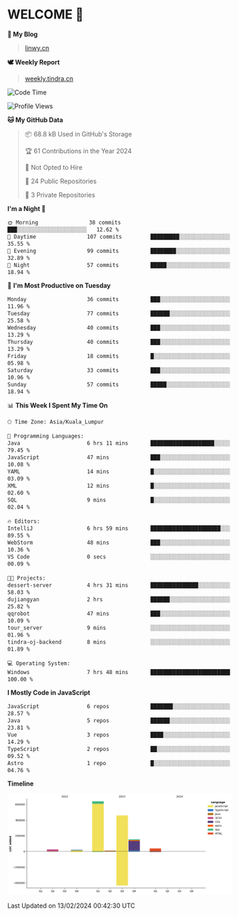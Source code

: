 # WELCOME 👋

**🐶 My Blog**
> [linwy.cn](linwy.cn)

**🕊️ Weekly Report**
> [weekly.tindra.cn](weekly.tindra.cn)
<!--START_SECTION:waka-->
![Code Time](http://img.shields.io/badge/Code%20Time-824%20hrs%2038%20mins-blue)

![Profile Views](http://img.shields.io/badge/Profile%20Views-0-blue)

**🐱 My GitHub Data** 

> 📦 68.8 kB Used in GitHub's Storage 
 > 
> 🏆 61 Contributions in the Year 2024
 > 
> 🚫 Not Opted to Hire
 > 
> 📜 24 Public Repositories 
 > 
> 🔑 3 Private Repositories 
 > 
**I'm a Night 🦉** 

```text
🌞 Morning                38 commits          ███░░░░░░░░░░░░░░░░░░░░░░   12.62 % 
🌆 Daytime                107 commits         █████████░░░░░░░░░░░░░░░░   35.55 % 
🌃 Evening                99 commits          ████████░░░░░░░░░░░░░░░░░   32.89 % 
🌙 Night                  57 commits          █████░░░░░░░░░░░░░░░░░░░░   18.94 % 
```
📅 **I'm Most Productive on Tuesday** 

```text
Monday                   36 commits          ███░░░░░░░░░░░░░░░░░░░░░░   11.96 % 
Tuesday                  77 commits          ██████░░░░░░░░░░░░░░░░░░░   25.58 % 
Wednesday                40 commits          ███░░░░░░░░░░░░░░░░░░░░░░   13.29 % 
Thursday                 40 commits          ███░░░░░░░░░░░░░░░░░░░░░░   13.29 % 
Friday                   18 commits          █░░░░░░░░░░░░░░░░░░░░░░░░   05.98 % 
Saturday                 33 commits          ███░░░░░░░░░░░░░░░░░░░░░░   10.96 % 
Sunday                   57 commits          █████░░░░░░░░░░░░░░░░░░░░   18.94 % 
```


📊 **This Week I Spent My Time On** 

```text
🕑︎ Time Zone: Asia/Kuala_Lumpur

💬 Programming Languages: 
Java                     6 hrs 11 mins       ████████████████████░░░░░   79.45 % 
JavaScript               47 mins             ███░░░░░░░░░░░░░░░░░░░░░░   10.08 % 
YAML                     14 mins             █░░░░░░░░░░░░░░░░░░░░░░░░   03.09 % 
XML                      12 mins             █░░░░░░░░░░░░░░░░░░░░░░░░   02.60 % 
SQL                      9 mins              █░░░░░░░░░░░░░░░░░░░░░░░░   02.04 % 

🔥 Editors: 
IntelliJ                 6 hrs 59 mins       ██████████████████████░░░   89.55 % 
WebStorm                 48 mins             ███░░░░░░░░░░░░░░░░░░░░░░   10.36 % 
VS Code                  0 secs              ░░░░░░░░░░░░░░░░░░░░░░░░░   00.09 % 

🐱‍💻 Projects: 
dessert-server           4 hrs 31 mins       ███████████████░░░░░░░░░░   58.03 % 
dujiangyan               2 hrs               ██████░░░░░░░░░░░░░░░░░░░   25.82 % 
qqrobot                  47 mins             ███░░░░░░░░░░░░░░░░░░░░░░   10.09 % 
tour_server              9 mins              ░░░░░░░░░░░░░░░░░░░░░░░░░   01.96 % 
tindra-oj-backend        8 mins              ░░░░░░░░░░░░░░░░░░░░░░░░░   01.89 % 

💻 Operating System: 
Windows                  7 hrs 48 mins       █████████████████████████   100.00 % 
```

**I Mostly Code in JavaScript** 

```text
JavaScript               6 repos             ███████░░░░░░░░░░░░░░░░░░   28.57 % 
Java                     5 repos             ██████░░░░░░░░░░░░░░░░░░░   23.81 % 
Vue                      3 repos             ████░░░░░░░░░░░░░░░░░░░░░   14.29 % 
TypeScript               2 repos             ██░░░░░░░░░░░░░░░░░░░░░░░   09.52 % 
Astro                    1 repo              █░░░░░░░░░░░░░░░░░░░░░░░░   04.76 % 
```



**Timeline**

![Lines of Code chart](https://raw.githubusercontent.com/rieraa/rieraa/main/assets/bar_graph.png)


 Last Updated on 13/02/2024 00:42:30 UTC
<!--END_SECTION:waka-->
